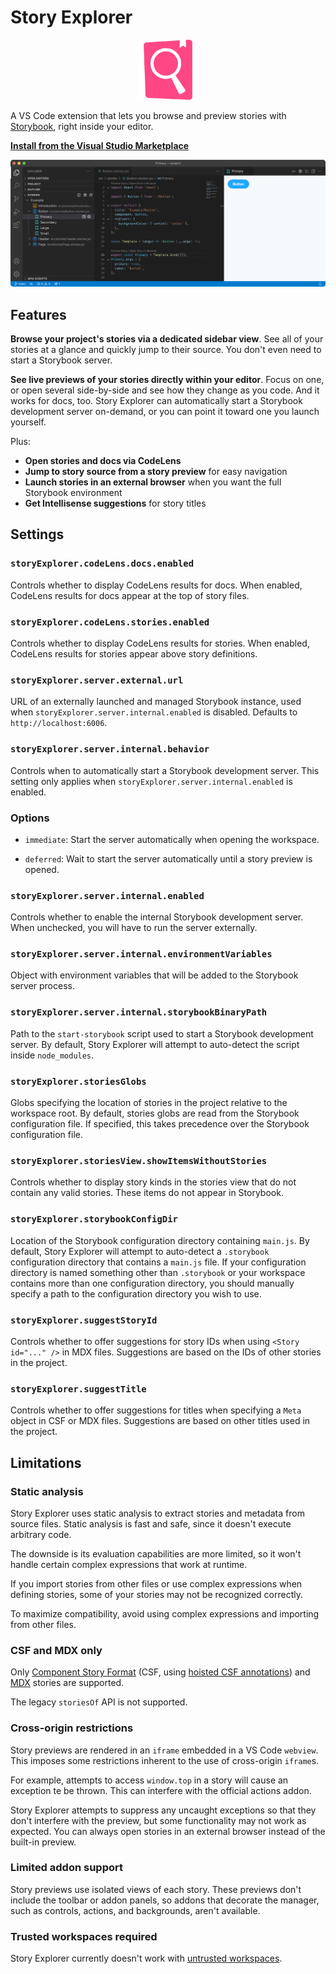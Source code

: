 # Story Explorer

<p align="center">
  <img alt="Story Explorer logo" height="96" width="96" src="icon.png" />
</p>

A VS Code extension that lets you browse and preview stories with [Storybook](https://storybook.js.org), right inside your editor.

**[Install from the Visual Studio Marketplace](https://marketplace.visualstudio.com/items?itemName=joshbolduc.story-explorer)**

![Screenshot of Story Explorer previewing a story](images/screenshot.png)

## Features

**Browse your project's stories via a dedicated sidebar view**. See all of your stories at a glance and quickly jump to their source. You don't even need to start a Storybook server.

**See live previews of your stories directly within your editor**. Focus on one, or open several side-by-side and see how they change as you code. And it works for docs, too. Story Explorer can automatically start a Storybook development server on-demand, or you can point it toward one you launch yourself.

Plus:

- **Open stories and docs via CodeLens**
- **Jump to story source from a story preview** for easy navigation
- **Launch stories in an external browser** when you want the full Storybook environment
- **Get Intellisense suggestions** for story titles

## Settings

### `storyExplorer.codeLens.docs.enabled`

Controls whether to display CodeLens results for docs. When enabled, CodeLens results for docs appear at the top of story files.

### `storyExplorer.codeLens.stories.enabled`

Controls whether to display CodeLens results for stories. When enabled, CodeLens results for stories appear above story definitions.

### `storyExplorer.server.external.url`

URL of an externally launched and managed Storybook instance, used when `storyExplorer.server.internal.enabled` is disabled. Defaults to `http://localhost:6006`.

### `storyExplorer.server.internal.behavior`

Controls when to automatically start a Storybook development server. This setting only applies when `storyExplorer.server.internal.enabled` is enabled.

### Options

- `immediate`: Start the server automatically when opening the workspace.

- `deferred`: Wait to start the server automatically until a story preview is opened.

### `storyExplorer.server.internal.enabled`

Controls whether to enable the internal Storybook development server. When unchecked, you will have to run the server externally.

### `storyExplorer.server.internal.environmentVariables`

Object with environment variables that will be added to the Storybook server process.

### `storyExplorer.server.internal.storybookBinaryPath`

Path to the `start-storybook` script used to start a Storybook development server. By default, Story Explorer will attempt to auto-detect the script inside `node_modules`.

### `storyExplorer.storiesGlobs`

Globs specifying the location of stories in the project relative to the workspace root. By default, stories globs are read from the Storybook configuration file. If specified, this takes precedence over the Storybook configuration file.

### `storyExplorer.storiesView.showItemsWithoutStories`

Controls whether to display story kinds in the stories view that do not contain any valid stories. These items do not appear in Storybook.

### `storyExplorer.storybookConfigDir`

Location of the Storybook configuration directory containing `main.js`. By default, Story Explorer will attempt to auto-detect a `.storybook` configuration directory that contains a `main.js` file. If your configuration directory is named something other than `.storybook` or your workspace contains more than one configuration directory, you should manually specify a path to the configuration directory you wish to use.

### `storyExplorer.suggestStoryId`

Controls whether to offer suggestions for story IDs when using `<Story id="..." />` in MDX files. Suggestions are based on the IDs of other stories in the project.

### `storyExplorer.suggestTitle`

Controls whether to offer suggestions for titles when specifying a `Meta` object in CSF or MDX files. Suggestions are based on other titles used in the project.

## Limitations

### Static analysis

Story Explorer uses static analysis to extract stories and metadata from source files. Static analysis is fast and safe, since it doesn't execute arbitrary code.

The downside is its evaluation capabilities are more limited, so it won't handle certain complex expressions that work at runtime.

If you import stories from other files or use complex expressions when defining stories, some of your stories may not be recognized correctly.

To maximize compatibility, avoid using complex expressions and importing from other files.

### CSF and MDX only

Only [Component Story Format](https://storybook.js.org/docs/react/api/csf) (CSF, using [hoisted CSF annotations](https://github.com/storybookjs/storybook/blob/next/MIGRATION.md#hoisted-csf-annotations)) and [MDX](https://storybook.js.org/docs/react/api/mdx) stories are supported.

The legacy `storiesOf` API is not supported.

### Cross-origin restrictions

Story previews are rendered in an `iframe` embedded in a VS Code `webview`. This imposes some restrictions inherent to the use of cross-origin `iframe`s.

For example, attempts to access `window.top` in a story will cause an exception te be thrown. This can interfere with the official actions addon.

Story Explorer attempts to suppress any uncaught exceptions so that they don't interfere with the preview, but some functionality may not work as expected. You can always open stories in an external browser instead of the built-in preview.

### Limited addon support

Story previews use isolated views of each story. These previews don't include the toolbar or addon panels, so addons that decorate the manager, such as controls, actions, and backgrounds, aren't available.

### Trusted workspaces required

Story Explorer currently doesn't work with [untrusted workspaces](https://github.com/microsoft/vscode/issues/106488).

